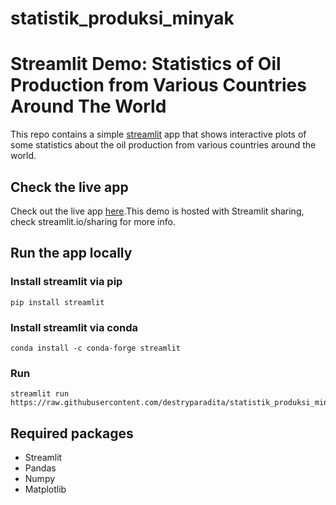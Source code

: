 # statistik_produksi_minyak
# Streamlit Demo: Statistics of Oil Production from Various Countries Around The World
This repo contains a simple [streamlit](https://streamlit.io) app that shows interactive plots of some statistics about the oil production from various countries around the world.

## Check the live app
Check out the live app [here](https://share.streamlit.io/destryparadita/statistik_produksi_minyak/main/statistik_produksi_minyak.py).This demo is hosted with Streamlit sharing, check streamlit.io/sharing for more info.

## Run the app locally
### Install streamlit via pip
```
pip install streamlit
```
### Install streamlit via conda
```
conda install -c conda-forge streamlit
```
### Run
```
streamlit run https://raw.githubusercontent.com/destryparadita/statistik_produksi_minyak/main/statistik_produksi_minyak.py
```
## Required packages
- Streamlit
- Pandas
- Numpy
- Matplotlib
